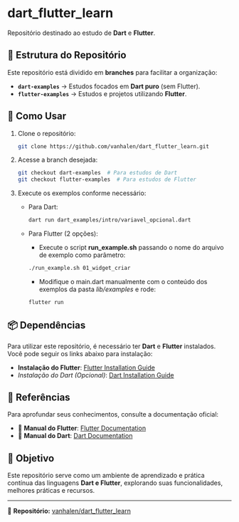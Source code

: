 # dart_flutter_learn

Repositório destinado ao estudo de **Dart** e **Flutter**.

## 📂 Estrutura do Repositório
Este repositório está dividido em **branches** para facilitar a organização:

- **`dart-examples`** → Estudos focados em **Dart puro** (sem Flutter).
- **`flutter-examples`** → Estudos e projetos utilizando **Flutter**.

## 🚀 Como Usar

1. Clone o repositório:
   ```bash
   git clone https://github.com/vanhalen/dart_flutter_learn.git
   ```
2. Acesse a branch desejada:
   ```bash
   git checkout dart-examples  # Para estudos de Dart
   git checkout flutter-examples  # Para estudos de Flutter
   ```
3. Execute os exemplos conforme necessário:
   - Para Dart:
     ```bash
     dart run dart_examples/intro/variavel_opcional.dart
     ```
   - Para Flutter (2 opções):
      - Execute o script **run_example.sh** passando o nome do arquivo de exemplo como parâmetro:
      ```bash
      ./run_example.sh 01_widget_criar
      ```

      - Modifique o main.dart manualmente com o conteúdo dos exemplos da pasta *lib/examples* e rode:
      ```bash
      flutter run
      ```

## 📦 Dependências

Para utilizar este repositório, é necessário ter **Dart** e **Flutter** instalados. Você pode seguir os links abaixo para instalação:

- **Instalação do Flutter**: [Flutter Installation Guide](https://docs.flutter.dev/get-started/install)
- *Instalação do Dart (Opcional)*: [Dart Installation Guide](https://dart.dev/get-dart)

## 📖 Referências

Para aprofundar seus conhecimentos, consulte a documentação oficial:

- 📘 **Manual do Flutter**: [Flutter Documentation](https://docs.flutter.dev/)
- 📘 **Manual do Dart**: [Dart Documentation](https://dart.dev/guides)

## 📌 Objetivo
Este repositório serve como um ambiente de aprendizado e prática contínua das linguagens **Dart e Flutter**, explorando suas funcionalidades, melhores práticas e recursos.

---

📌 **Repositório:** [vanhalen/dart_flutter_learn](https://github.com/vanhalen/dart_flutter_learn)
